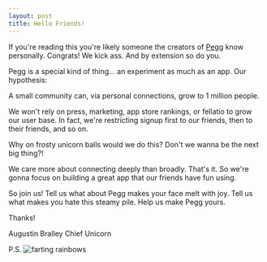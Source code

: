 ```yaml
---
layout: post
title: Hello Friends!
---
```


If you're reading this you're likely someone the creators of [Pegg](http://pegg.us) know personally. Congrats! We kick ass. And by extension so do you.

Pegg is a special kind of thing... an experiment as much as an app. Our hypothesis:

<div class="message">
  A small community can, via personal connections, grow to 1 million people.
</div>

We won't rely on press, marketing, app store rankings, or fellatio to grow our user base. In fact, we're restricting signup first to our friends, then to their friends, and so on. 

Why on frosty unicorn balls would we do this? Don't we wanna be the next big thing?!

We care more about connecting deeply than broadly. That's it. So we're gonna focus on building a great app that our friends have fun using. 

So join us! Tell us what about Pegg makes your face melt with joy. Tell us what makes you hate this steamy pile. Help us make Pegg yours.

Thanks!

Augustin Bralley
Chief Unicorn

P.S.
![farting rainbows](http://media3.giphy.com/media/8XjrxDGGHvc1q/giphy.gif "Small example image")
